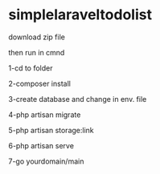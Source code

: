 # simplelaraveltodolist
download zip file 

then run in cmnd

1-cd to folder

2-composer install

3-create database and change in env. file

4-php artisan migrate

5-php artisan storage:link

6-php artisan serve

7-go yourdomain/main


